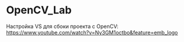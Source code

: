 # OpenCV_Lab
Настройка VS для сбоки проекта с OpenCV: https://www.youtube.com/watch?v=Ny3GM1octbo&feature=emb_logo
 
